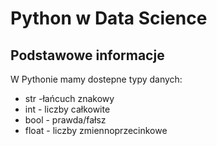 # Python w Data Science

## Podstawowe informacje 

W Pythonie mamy dostepne typy danych:

* str -łańcuch znakowy 
* int - liczby całkowite
* bool - prawda/fałsz
* float - liczby zmiennoprzecinkowe